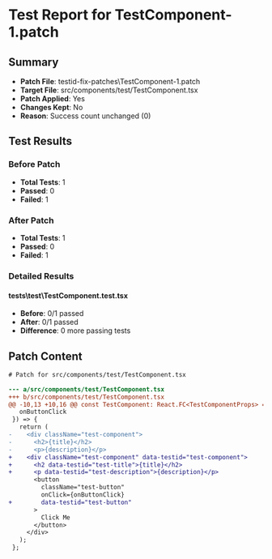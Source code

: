 # Test Report for TestComponent-1.patch

## Summary

- **Patch File**: testid-fix-patches\TestComponent-1.patch
- **Target File**: src/components/test/TestComponent.tsx
- **Patch Applied**: Yes
- **Changes Kept**: No
- **Reason**: Success count unchanged (0)

## Test Results

### Before Patch

- **Total Tests**: 1
- **Passed**: 0
- **Failed**: 1

### After Patch

- **Total Tests**: 1
- **Passed**: 0
- **Failed**: 1

### Detailed Results

#### tests\test\TestComponent.test.tsx

- **Before**: 0/1 passed
- **After**: 0/1 passed
- **Difference**: 0 more passing tests

## Patch Content

```diff
# Patch for src/components/test/TestComponent.tsx

--- a/src/components/test/TestComponent.tsx
+++ b/src/components/test/TestComponent.tsx
@@ -10,13 +10,16 @@ const TestComponent: React.FC<TestComponentProps> = ({
   onButtonClick 
 }) => {
   return (
-    <div className="test-component">
-      <h2>{title}</h2>
-      <p>{description}</p>
+    <div className="test-component" data-testid="test-component">
+      <h2 data-testid="test-title">{title}</h2>
+      <p data-testid="test-description">{description}</p>
       <button 
         className="test-button"
         onClick={onButtonClick}
+        data-testid="test-button"
       >
         Click Me
       </button>
     </div>
   );
 };

```
